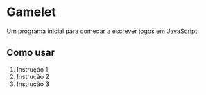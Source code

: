 # Gamelet

Um programa inicial para começar a escrever jogos em JavaScript.

## Como usar

1. Instrução 1
2. Instrução 2
3. Instrução 3
